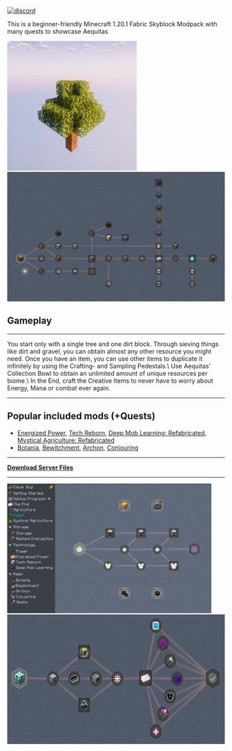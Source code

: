 [![discord](https://dcbadge.limes.pink/api/server/https://discord.gg/KFPXSW566b)](https://discord.gg/KFPXSW566b)

This is a beginner-friendly Minecraft 1.20.1 Fabric Skyblock Modpack with many quests to showcase Aequitas

<p float="left">
  <img src="/assets/StarterTree.png" height="300" />
  <img src="/assets/GettingStarted.png" height="300" />
</p>

## Gameplay

--------

You start only with a single tree and one dirt block. Through sieving things like dirt and gravel, you can obtain almost any other resource you might need. Once you have an item, you can use other items to duplicate it infinitely by using the Crafting- and Sampling Pedestals.\\ Use Aequitas' Collection Bowl to obtain an unlimited amount of unique resources per biome.\\ In the End, craft the Creative Items to never have to worry about Energy, Mana or combat ever again.

* * *

## Popular included mods (+Quests)
- [Energized Power](https://github.com/JDDev0/EnergizedPower), [Tech Reborn](https://github.com/TechReborn/TechReborn), [Deep Mob Learning: Refabricated](https://github.com/CafeteriaGuild/DeepMobLearning-Refabricated), [Mystical Agriculture: Refabricated](https://github.com/KirboSoftware-Mods/MysticalAgriculture-Refabricated)
- [Botania](https://github.com/VazkiiMods/Botania), [Bewitchment](https://github.com/MoriyaShiine/bewitchment), [Archon](https://github.com/Safrodev/Archon), [Conjouring](https://github.com/glisco03/conjuring)

---

**[Download Server Files](https://www.curseforge.com/api/v1/mods/1122647/files/5939641/download)**

---

<p float="left">
  <img src="/assets/MakingProgress.png" height="300" />
  <img src="/assets/TheEnd.png" height="300" />
</p>